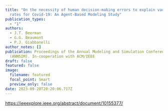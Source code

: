 ```yaml
---
title: "On the necessity of human decision-making errors to explain vaccination
  rates for Covid-19: An Agent-Based Modeling Study"
publication_types:
  - "1"
authors:
  - J.T. Beerman
  - G.G. Beaumont
  - P.J. Giabbanelli
author_notes: []
publication: Proceedings of the Annual Modeling and Simulation Conference
  (ANNSIM). In-cooperation with ACM/IEEE
draft: false
featured: false
image:
  filename: featured
  focal_point: Smart
  preview_only: false
date: 2023-09-28T20:20:06.717Z
---
```

<https://ieeexplore.ieee.org/abstract/document/10155377/>